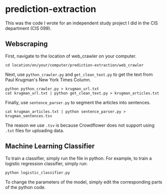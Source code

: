 # prediction-extraction
This was the code I wrote for an independent study project I did in the CIS department (CIS 099). 

## Webscraping 
First, navigate to the location of web_crawler on your computer. 
```
cd location/on/your/computer/prediction-extraction/web_crawler
```
Next, use `python_crawler.py` and `get_clean_text.py` to get the text from Paul Krugman's New York Times Column. 
```
python python_crawler.py > krugman_url.txt
cat krugman_url.txt | python get_clean_text.py > krugman_articles.txt
```
Finally, use `sentence_parser.py` to segment the articles into sentences.
```
cat krugman_articles.txt | python sentence_parser.py > krugman_sentences.tsv
```
The reason we use `.tsv` is because Crowdflower does not support using `.txt` files for uploading data.

## Machine Learning Classifier
To train a classifier, simply run the file in python. For example, to train a logistic regression classifier, simply run:
```
python logistic_classifier.py
```
To change the parameters of the model, simply edit the corresponding parts of the python code. 